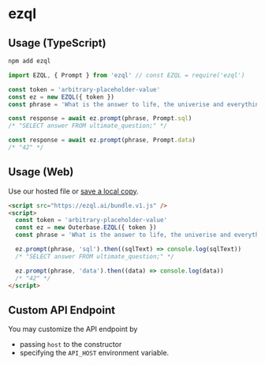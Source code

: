 # ezql

## Usage (TypeScript)

```sh
npm add ezql
```

```ts
import EZQL, { Prompt } from 'ezql' // const EZQL = require('ezql')

const token = 'arbitrary-placeholder-value'
const ez = new EZQL({ token })
const phrase = 'What is the answer to life, the univerise and everything?'

const response = await ez.prompt(phrase, Prompt.sql)
/* "SELECT answer FROM ultimate_question;" */

const response = await ez.prompt(phrase, Prompt.data)
/* "42" */
```

## Usage (Web)

Use our hosted file or [save a local copy](https://ezql.ai/bundle.v1.js).

```html
<script src="https://ezql.ai/bundle.v1.js" />
<script>
  const token = 'arbitrary-placeholder-value'
  const ez = new Outerbase.EZQL({ token })
  const phrase = 'What is the answer to life, the univerise and everything?'

  ez.prompt(phrase, 'sql').then((sqlText) => console.log(sqlText))
  /* "SELECT answer FROM ultimate_question;" */

  ez.prompt(phrase, 'data').then((data) => console.log(data))
  /* "42" */
</script>
```

## Custom API Endpoint

You may customize the API endpoint by

- passing `host` to the constructor
- specifying the `API_HOST` environment variable.
